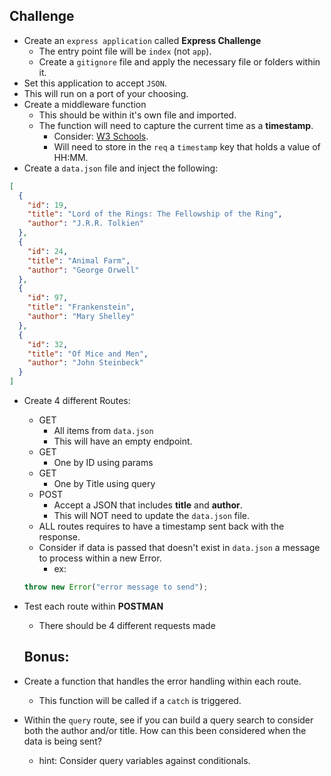 ## Challenge

- Create an `express application` called **Express Challenge**
  - The entry point file will be `index` (not `app`).
  - Create a `gitignore` file and apply the necessary file or folders within it.
- Set this application to accept `JSON`.
- This will run on a port of your choosing.
- Create a middleware function
  - This should be within it's own file and imported.
  - The function will need to capture the current time as a **timestamp**.
    - Consider: [W3 Schools](https://www.w3schools.com/jsref/jsref_obj_date.asp).
    - Will need to store in the `req` a `timestamp` key that holds a value of HH:MM.
- Create a `data.json` file and inject the following:

```json
[
  {
    "id": 19,
    "title": "Lord of the Rings: The Fellowship of the Ring",
    "author": "J.R.R. Tolkien"
  },
  {
    "id": 24,
    "title": "Animal Farm",
    "author": "George Orwell"
  },
  {
    "id": 97,
    "title": "Frankenstein",
    "author": "Mary Shelley"
  },
  {
    "id": 32,
    "title": "Of Mice and Men",
    "author": "John Steinbeck"
  }
]
```

- Create 4 different Routes:

  - GET
    - All items from `data.json`
    - This will have an empty endpoint.
  - GET
    - One by ID using params
  - GET
    - One by Title using query
  - POST
    - Accept a JSON that includes **title** and **author**.
    - This will NOT need to update the `data.json` file.
  - ALL routes requires to have a timestamp sent back with the response.
  - Consider if data is passed that doesn't exist in `data.json` a message to process within a new Error.
    - ex:

  ```js
  throw new Error("error message to send");
  ```

- Test each route within **POSTMAN**
  - There should be 4 different requests made
  ## Bonus:
- Create a function that handles the error handling within each route.
  - This function will be called if a `catch` is triggered.
- Within the `query` route, see if you can build a query search to consider both the author and/or title. How can this been considered when the data is being sent?
  - hint: Consider query variables against conditionals.

